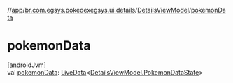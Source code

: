 //[app](../../../index.md)/[br.com.egsys.pokedexegsys.ui.details](../index.md)/[DetailsViewModel](index.md)/[pokemonData](pokemon-data.md)

# pokemonData

[androidJvm]\
val [pokemonData](pokemon-data.md): [LiveData](https://developer.android.com/reference/kotlin/androidx/lifecycle/LiveData.html)&lt;[DetailsViewModel.PokemonDataState](-pokemon-data-state/index.md)&gt;
